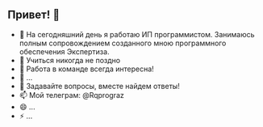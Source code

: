 ## Привет! 👋

- 🔭 На сегодняшний день я работаю ИП программистом. Занимаюсь полным сопровождением созданного мною программного обеспечения Экспертиза.
- 🌱 Учиться никогда не поздно
- 👯 Работа в команде всегда интересна!
- 🤔 ...
- 💬 Задавайте вопросы, вместе найдем ответы!
- 📫 Мой телеграм: @Rqprograz
- 😄 ...
- ⚡ ...
